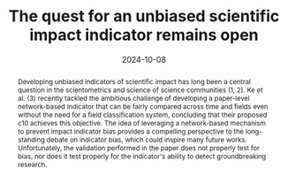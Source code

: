 ---
title: 'The quest for an unbiased scientific impact indicator remains open'
date: '2024-10-08'
publishDate: '2024-10-08T08:43:57.098837Z'
volume: '121'
number: '41'
authors:
- Giacomo Vaccario
- Shuqi Xu
- Manuel S Mariani
- Matúš Medo
abstract: "Developing unbiased indicators of scientific impact has long been a central question in the scientometrics and science of science communities (1, 2). Ke et al. (3) recently tackled the ambitious challenge of developing a paper-level network-based indicator that can be fairly compared across time and fields even without the need for a field classification system, concluding that their proposed c10 achieves this objective. The idea of leveraging a network-based mechanism to prevent impact indicator bias provides a compelling perspective to the long-standing debate on indicator bias, which could inspire many future works. Unfortunately, the validation performed in the paper does not properly test for bias, nor does it test properly for the indicator's ability to detect groundbreaking research."
publication: Proceedings of the National Academy of Sciences
url_pdf: https://www.pnas.org/doi/abs/10.1073/pnas.2410021121
doi: doi.org/10.1073/pnas.2410021121
featured: false
tags:
- Science of Science
image: '/images/questpnas.png'
---